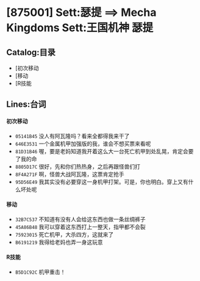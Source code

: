 # [875001] Sett:瑟提 ==> Mecha Kingdoms Sett:王国机神 瑟提
## Catalog:目录
* [初次移动
* [移动
* [R技能

## Lines:台词
#### 初次移动
- `05141B45` 没人有阿瓦隆吗？看来全都得我来干了
- `646E3531` 一个金属机甲加强版的我，谁会不想买票来看呢
- `81D31B46` 喔，要是老妈知道我开着这么大一台死亡机甲到处乱晃，肯定会要了我的命
- `8805D17C` 很好，先和你们热热身，之后再跟怪兽们打
- `8F4A271F` 啊，怪兽大战阿瓦隆，这票肯定抢手
- `95D56E49` 我其实没有必要穿这一身机甲打架。可是，你也明白。穿上又有什么坏处呢

#### 移动
- `32B7C537` 不知道有没有人会给这东西也做一条丝绸裤子
- `45A86B48` 我可以穿着这东西打上一整天，指甲都不会裂
- `75923015` 死亡机甲，大杀四方，这就来了
- `B6191219` 我得给老妈也弄一身这玩意

#### R技能
- `B5D1C92C` 机甲重击！